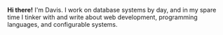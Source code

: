 **Hi there!** I'm Davis. I work on database systems by day, and in my spare time I tinker with and write about web development, programming languages, and configurable systems.
